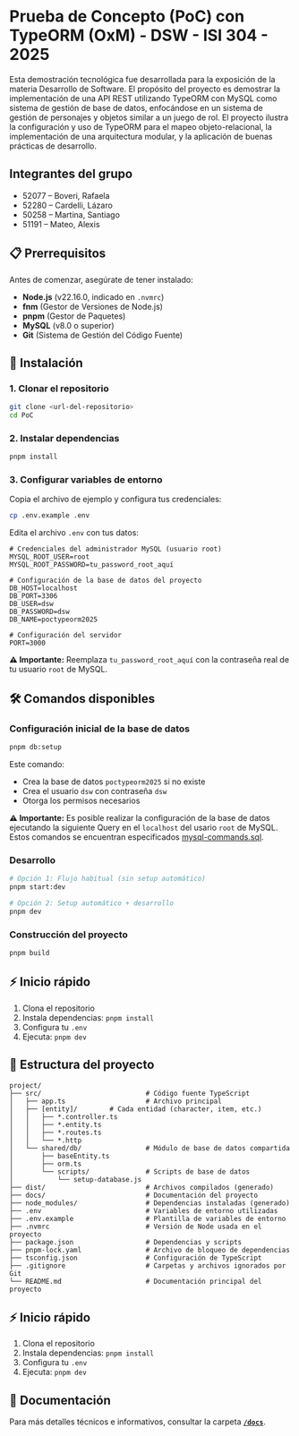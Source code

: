 # Prueba de Concepto (PoC) con TypeORM (OxM) - DSW - ISI 304 - 2025

Esta demostración tecnológica fue desarrollada para la exposición de la materia Desarrollo de Software. El propósito del proyecto es demostrar la implementación de una API REST utilizando TypeORM con MySQL como sistema de gestión de base de datos, enfocándose en un sistema de gestión de personajes y objetos similar a un juego de rol. El proyecto ilustra la configuración y uso de TypeORM para el mapeo objeto-relacional, la implementación de una arquitectura modular, y la aplicación de buenas prácticas de desarrollo.

## Integrantes del grupo
* 52077 – Boveri, Rafaela
* 52280 – Cardelli, Lázaro
* 50258 – Martina, Santiago
* 51191 – Mateo, Alexis

## 📋 Prerrequisitos

Antes de comenzar, asegúrate de tener instalado:

- **Node.js** (v22.16.0, indicado en `.nvmrc`)
- **fnm** (Gestor de Versiones de Node.js)
- **pnpm** (Gestor de Paquetes)
- **MySQL** (v8.0 o superior)
- **Git** (Sistema de Gestión del Código Fuente)

## 🚀 Instalación

### 1. Clonar el repositorio

```bash
git clone <url-del-repositorio>
cd PoC
```

### 2. Instalar dependencias

```bash
pnpm install
```

### 3. Configurar variables de entorno

Copia el archivo de ejemplo y configura tus credenciales:

```bash
cp .env.example .env
```

Edita el archivo `.env` con tus datos:

```env
# Credenciales del administrador MySQL (usuario root)
MYSQL_ROOT_USER=root
MYSQL_ROOT_PASSWORD=tu_password_root_aquí

# Configuración de la base de datos del proyecto
DB_HOST=localhost
DB_PORT=3306
DB_USER=dsw
DB_PASSWORD=dsw
DB_NAME=poctypeorm2025

# Configuración del servidor
PORT=3000
```

**⚠️ Importante:** Reemplaza `tu_password_root_aquí` con la contraseña real de tu usuario `root` de MySQL.

## 🛠️ Comandos disponibles

### Configuración inicial de la base de datos

```bash
pnpm db:setup
```

Este comando:
- Crea la base de datos `poctypeorm2025` si no existe
- Crea el usuario `dsw` con contraseña `dsw`
- Otorga los permisos necesarios

**⚠️ Importante:** Es posible realizar la configuración de la base de datos ejecutando la siguiente Query en el `localhost` del usario `root` de MySQL. Estos comandos se encuentran especificados [mysql-commands.sql](./docs/mysql-commands.sql).

### Desarrollo

```bash
# Opción 1: Flujo habitual (sin setup automático)
pnpm start:dev

# Opción 2: Setup automático + desarrollo
pnpm dev
```

### Construcción del proyecto

```bash
pnpm build
```

## ⚡ Inicio rápido

1. Clona el repositorio
2. Instala dependencias: `pnpm install`
3. Configura tu `.env`
4. Ejecuta: `pnpm dev`

## 📁 Estructura del proyecto

```
project/
├── src/                          # Código fuente TypeScript
│   ├── app.ts                    # Archivo principal
│   ├── [entity]/        # Cada entidad (character, item, etc.)
│   │   ├── *.controller.ts
│   │   ├── *.entity.ts
│   │   ├── *.routes.ts
│   │   └── *.http
│   └── shared/db/                # Módulo de base de datos compartida
│       ├── baseEntity.ts
│       ├── orm.ts
│       └── scripts/              # Scripts de base de datos
│           └── setup-database.js
├── dist/                         # Archivos compilados (generado)
├── docs/                         # Documentación del proyecto
├── node_modules/                 # Dependencias instaladas (generado)
├── .env                          # Variables de entorno utilizadas
├── .env.example                  # Plantilla de variables de entorno
├── .nvmrc                        # Versión de Node usada en el proyecto
├── package.json                  # Dependencias y scripts
├── pnpm-lock.yaml                # Archivo de bloqueo de dependencias
├── tsconfig.json                 # Configuración de TypeScript
├── .gitignore                    # Carpetas y archivos ignorados por Git
└── README.md                     # Documentación principal del proyecto
```

## ⚡ Inicio rápido

1. Clona el repositorio
2. Instala dependencias: `pnpm install`
3. Configura tu `.env`
4. Ejecuta: `pnpm dev`


## 📖 Documentación

Para más detalles técnicos e informativos, consultar la carpeta [**`/docs`**](./docs).